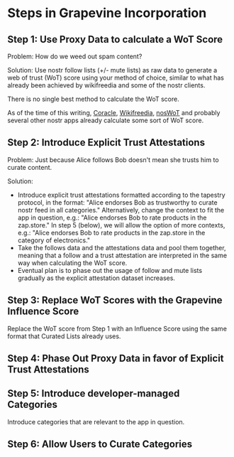 Steps in Grapevine Incorporation
=====

## Step 1: Use Proxy Data to calculate a WoT Score

Problem: How do we weed out spam content?

Solution: Use nostr follow lists (+/- mute lists) as raw data to generate a web of trust (WoT) score using your method of choice, similar to what has already been achieved by wikifreedia and some of the nostr clients. 

There is no single best method to calculate the WoT score.

As of the time of this writing, [Coracle](https://coracle.social/), [Wikifreedia](https://wikifreedia.xyz), [nosWoT](https://noswot.org) and probably several other nostr apps already calculate some sort of WoT score.

## Step 2: Introduce Explicit Trust Attestations

Problem: Just because Alice follows Bob doesn't mean she trusts him to curate content.

Solution:
- Introduce explicit trust attestations formatted according to the tapestry protocol, in the format: "Alice endorses Bob as trustworthy to curate nostr feed in all categories." Alternatively, change the context to fit the app in question, e.g.: "Alice endorses Bob to rate products in the zap.store." In step 5 (below), we will allow the option of more contexts, e.g.: "Alice endorses Bob to rate products in the zap.store in the category of electronics."
- Take the follows data and the attestations data and pool them together, meaning that a follow and a trust attestation are interpreted in the same way when calculating the WoT score.
- Eventual plan is to phase out the usage of follow and mute lists gradually as the explicit attestation dataset increases.

## Step 3: Replace WoT Scores with the Grapevine Influence Score

Replace the WoT score from Step 1 with an Influence Score using the same format that Curated Lists already uses.

## Step 4: Phase Out Proxy Data in favor of Explicit Trust Attestations

## Step 5: Introduce developer-managed Categories

Introduce categories that are relevant to the app in question.

## Step 6: Allow Users to Curate Categories






